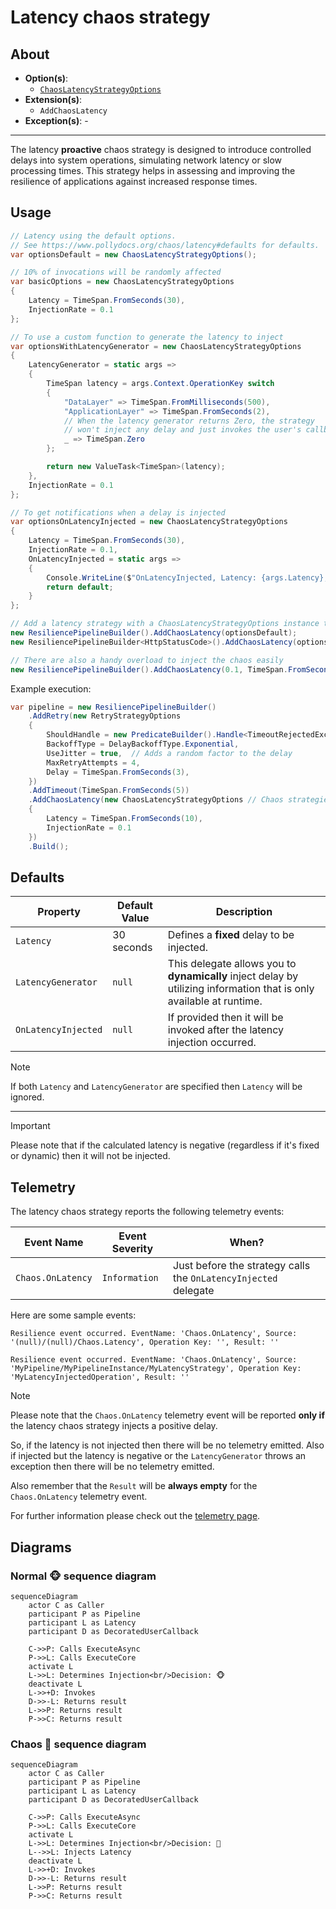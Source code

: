 # Latency chaos strategy

## About

- **Option(s)**:
  - [`ChaosLatencyStrategyOptions`](xref:Polly.Simmy.Latency.ChaosLatencyStrategyOptions)
- **Extension(s)**:
  - `AddChaosLatency`
- **Exception(s)**: -

---

The latency **proactive** chaos strategy is designed to introduce controlled delays into system operations, simulating network latency or slow processing times. This strategy helps in assessing and improving the resilience of applications against increased response times.

## Usage

<!-- snippet: chaos-latency-usage -->
```cs
// Latency using the default options.
// See https://www.pollydocs.org/chaos/latency#defaults for defaults.
var optionsDefault = new ChaosLatencyStrategyOptions();

// 10% of invocations will be randomly affected
var basicOptions = new ChaosLatencyStrategyOptions
{
    Latency = TimeSpan.FromSeconds(30),
    InjectionRate = 0.1
};

// To use a custom function to generate the latency to inject
var optionsWithLatencyGenerator = new ChaosLatencyStrategyOptions
{
    LatencyGenerator = static args =>
    {
        TimeSpan latency = args.Context.OperationKey switch
        {
            "DataLayer" => TimeSpan.FromMilliseconds(500),
            "ApplicationLayer" => TimeSpan.FromSeconds(2),
            // When the latency generator returns Zero, the strategy
            // won't inject any delay and just invokes the user's callback.
            _ => TimeSpan.Zero
        };

        return new ValueTask<TimeSpan>(latency);
    },
    InjectionRate = 0.1
};

// To get notifications when a delay is injected
var optionsOnLatencyInjected = new ChaosLatencyStrategyOptions
{
    Latency = TimeSpan.FromSeconds(30),
    InjectionRate = 0.1,
    OnLatencyInjected = static args =>
    {
        Console.WriteLine($"OnLatencyInjected, Latency: {args.Latency}, Operation: {args.Context.OperationKey}.");
        return default;
    }
};

// Add a latency strategy with a ChaosLatencyStrategyOptions instance to the pipeline
new ResiliencePipelineBuilder().AddChaosLatency(optionsDefault);
new ResiliencePipelineBuilder<HttpStatusCode>().AddChaosLatency(optionsWithLatencyGenerator);

// There are also a handy overload to inject the chaos easily
new ResiliencePipelineBuilder().AddChaosLatency(0.1, TimeSpan.FromSeconds(30));
```
<!-- endSnippet -->

Example execution:

<!-- snippet: chaos-latency-execution -->
```cs
var pipeline = new ResiliencePipelineBuilder()
    .AddRetry(new RetryStrategyOptions
    {
        ShouldHandle = new PredicateBuilder().Handle<TimeoutRejectedException>(),
        BackoffType = DelayBackoffType.Exponential,
        UseJitter = true,  // Adds a random factor to the delay
        MaxRetryAttempts = 4,
        Delay = TimeSpan.FromSeconds(3),
    })
    .AddTimeout(TimeSpan.FromSeconds(5))
    .AddChaosLatency(new ChaosLatencyStrategyOptions // Chaos strategies are usually placed as the last ones in the pipeline
    {
        Latency = TimeSpan.FromSeconds(10),
        InjectionRate = 0.1
    })
    .Build();
```
<!-- endSnippet -->

## Defaults

| Property            | Default Value | Description                                                                                                          |
|---------------------|---------------|----------------------------------------------------------------------------------------------------------------------|
| `Latency`           | 30 seconds    | Defines a **fixed** delay to be injected.                                                                            |
| `LatencyGenerator`  | `null`        | This delegate allows you to **dynamically** inject delay by utilizing information that is only available at runtime. |
| `OnLatencyInjected` | `null`        | If provided then it will be invoked after the latency injection occurred.                                            |

> [!NOTE]
> If both `Latency` and `LatencyGenerator` are specified then `Latency` will be ignored.

---

> [!IMPORTANT]
> Please note that if the calculated latency is negative (regardless if it's fixed or dynamic) then it will not be injected.

## Telemetry

The latency chaos strategy reports the following telemetry events:

| Event Name        | Event Severity | When?                                                           |
|-------------------|----------------|-----------------------------------------------------------------|
| `Chaos.OnLatency` | `Information`  | Just before the strategy calls the `OnLatencyInjected` delegate |

Here are some sample events:

```none
Resilience event occurred. EventName: 'Chaos.OnLatency', Source: '(null)/(null)/Chaos.Latency', Operation Key: '', Result: ''

Resilience event occurred. EventName: 'Chaos.OnLatency', Source: 'MyPipeline/MyPipelineInstance/MyLatencyStrategy', Operation Key: 'MyLatencyInjectedOperation', Result: ''
```

> [!NOTE]
> Please note that the `Chaos.OnLatency` telemetry event will be reported **only if** the latency chaos strategy injects a positive delay.
>
> So, if the latency is not injected then there will be no telemetry emitted. Also if injected but the latency is negative or the `LatencyGenerator` throws an exception then there will be no telemetry emitted.
>
> Also remember that the `Result` will be **always empty** for the `Chaos.OnLatency` telemetry event.

For further information please check out the [telemetry page](../advanced/telemetry.md).

## Diagrams

### Normal 🐵 sequence diagram

```mermaid
sequenceDiagram
    actor C as Caller
    participant P as Pipeline
    participant L as Latency
    participant D as DecoratedUserCallback

    C->>P: Calls ExecuteAsync
    P->>L: Calls ExecuteCore
    activate L
    L->>L: Determines Injection<br/>Decision: 🐵
    deactivate L
    L->>+D: Invokes
    D->>-L: Returns result
    L->>P: Returns result
    P->>C: Returns result
```

### Chaos 🙈 sequence diagram

```mermaid
sequenceDiagram
    actor C as Caller
    participant P as Pipeline
    participant L as Latency
    participant D as DecoratedUserCallback

    C->>P: Calls ExecuteAsync
    P->>L: Calls ExecuteCore
    activate L
    L->>L: Determines Injection<br/>Decision: 🙈
    L-->>L: Injects Latency
    deactivate L
    L->>+D: Invokes
    D->>-L: Returns result
    L->>P: Returns result
    P->>C: Returns result
```
